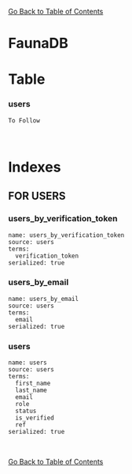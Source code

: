 [Go Back to Table of Contents](../README.md)

# FaunaDB

# Table
### users
```
To Follow
```

<br>

# Indexes

## FOR USERS

### users_by_verification_token
```
name: users_by_verification_token
source: users
terms: 
  verification_token
serialized: true
```

### users_by_email
```
name: users_by_email
source: users
terms: 
  email
serialized: true
```

### users
```
name: users
source: users
terms: 
  first_name
  last_name
  email
  role
  status
  is_verified
  ref
serialized: true
```






<br>

[Go Back to Table of Contents](../README.md)